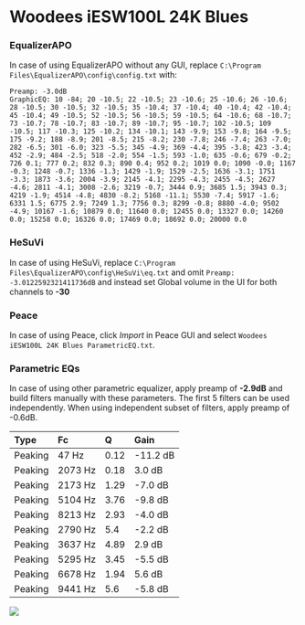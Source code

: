 # Woodees iESW100L 24K Blues

### EqualizerAPO
In case of using EqualizerAPO without any GUI, replace `C:\Program Files\EqualizerAPO\config\config.txt`
with:
```
Preamp: -3.0dB
GraphicEQ: 10 -84; 20 -10.5; 22 -10.5; 23 -10.6; 25 -10.6; 26 -10.6; 28 -10.5; 30 -10.5; 32 -10.5; 35 -10.4; 37 -10.4; 40 -10.4; 42 -10.4; 45 -10.4; 49 -10.5; 52 -10.5; 56 -10.5; 59 -10.5; 64 -10.6; 68 -10.7; 73 -10.7; 78 -10.7; 83 -10.7; 89 -10.7; 95 -10.7; 102 -10.5; 109 -10.5; 117 -10.3; 125 -10.2; 134 -10.1; 143 -9.9; 153 -9.8; 164 -9.5; 175 -9.2; 188 -8.9; 201 -8.5; 215 -8.2; 230 -7.8; 246 -7.4; 263 -7.0; 282 -6.5; 301 -6.0; 323 -5.5; 345 -4.9; 369 -4.4; 395 -3.8; 423 -3.4; 452 -2.9; 484 -2.5; 518 -2.0; 554 -1.5; 593 -1.0; 635 -0.6; 679 -0.2; 726 0.1; 777 0.2; 832 0.3; 890 0.4; 952 0.2; 1019 0.0; 1090 -0.0; 1167 -0.3; 1248 -0.7; 1336 -1.3; 1429 -1.9; 1529 -2.5; 1636 -3.1; 1751 -3.3; 1873 -3.6; 2004 -3.9; 2145 -4.1; 2295 -4.3; 2455 -4.5; 2627 -4.6; 2811 -4.1; 3008 -2.6; 3219 -0.7; 3444 0.9; 3685 1.5; 3943 0.3; 4219 -1.9; 4514 -4.8; 4830 -8.2; 5168 -11.1; 5530 -7.4; 5917 -1.6; 6331 1.5; 6775 2.9; 7249 1.3; 7756 0.3; 8299 -0.8; 8880 -4.0; 9502 -4.9; 10167 -1.6; 10879 0.0; 11640 0.0; 12455 0.0; 13327 0.0; 14260 0.0; 15258 0.0; 16326 0.0; 17469 0.0; 18692 0.0; 20000 0.0
```

### HeSuVi
In case of using HeSuVi, replace `C:\Program Files\EqualizerAPO\config\HeSuVi\eq.txt` and omit `Preamp:
-3.0122592321411736dB` and instead set Global volume in the UI for both channels to **-30**

### Peace
In case of using Peace, click *Import* in Peace GUI and select `Woodees iESW100L 24K Blues ParametricEQ.txt`.

### Parametric EQs
In case of using other parametric equalizer, apply preamp of **-2.9dB** and build filters manually
with these parameters. The first 5 filters can be used independently.
When using independent subset of filters, apply preamp of -0.6dB.

| Type    | Fc      |    Q | Gain     |
|:--------|:--------|:-----|:---------|
| Peaking | 47 Hz   | 0.12 | -11.2 dB |
| Peaking | 2073 Hz | 0.18 | 3.0 dB   |
| Peaking | 2173 Hz | 1.29 | -7.0 dB  |
| Peaking | 5104 Hz | 3.76 | -9.8 dB  |
| Peaking | 8213 Hz | 2.93 | -4.0 dB  |
| Peaking | 2790 Hz | 5.4  | -2.2 dB  |
| Peaking | 3637 Hz | 4.89 | 2.9 dB   |
| Peaking | 5295 Hz | 3.45 | -5.5 dB  |
| Peaking | 6678 Hz | 1.94 | 5.6 dB   |
| Peaking | 9441 Hz | 5.6  | -5.8 dB  |

![](https://raw.githubusercontent.com/jaakkopasanen/AutoEq/master/results/headphonecom/sbaf-serious/Woodees%20iESW100L%2024K%20Blues/Woodees%20iESW100L%2024K%20Blues.png)